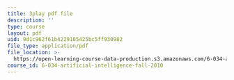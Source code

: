 ```yaml
---
title: 3play pdf file
description: ''
type: course
layout: pdf
uid: 9d1c962f61b4229105425bc5ff930982
file_type: application/pdf
file_location: >-
  https://open-learning-course-data-production.s3.amazonaws.com/6-034-artificial-intelligence-fall-2010/9d1c962f61b4229105425bc5ff930982_XPEJg_6Cg6o.pdf
course_id: 6-034-artificial-intelligence-fall-2010
---
```

